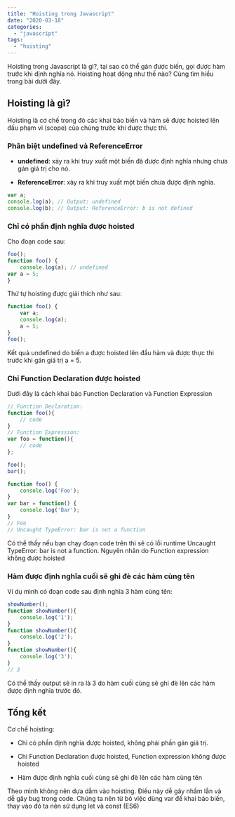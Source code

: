 ```yaml
---
title: "Hoisting trong Javascript"
date: "2020-03-18"
categories: 
  - "javascript"
tags: 
  - "hoisting"
---
```


Hoisting trong Javascript là gì?, tại sao có thể gán được biến, gọi được hàm trước khi định nghĩa nó. Hoisting hoạt động như thế nào? Cùng tìm hiểu trong bài dưới đây.

## Hoisting là gì?

Hoisting là cơ chế trong đó các khai báo biến và hàm sẽ được hoisted lên đầu phạm vi (scope) của chúng trước khi được thực thi.

### Phân biệt undefined và ReferenceError

- **undefined**: xảy ra khi truy xuất một biến đã được định nghĩa nhưng chưa gán giá trị cho nó.

- **ReferenceError**: xảy ra khi truy xuất một biến chưa được định nghĩa.

```js
var a;
console.log(a); // Output: undefined
console.log(b); // Output: ReferenceError: b is not defined
```

### Chỉ có phần định nghĩa được hoisted

Cho đoạn code sau:

```js
foo();
function foo() {
    console.log(a); // undefined
var a = 5;
}
```

Thứ tự hoisting được giải thích như sau:

```js
function foo() {
    var a;
    console.log(a);
    a = 5;
}
foo();
```

Kết quả undefined do biến a được hoisted lên đầu hàm và được thực thi trước khi gán giá trị a = 5.

### Chỉ Function Declaration được hoisted

Dưới đây là cách khai báo Function Declaration và Function Expression

```js
// Function Declaration:
function foo(){
    // code
}
// Function Expression:
var foo = function(){
    // code
};
```

```js
foo();
bar();

function foo() {
    console.log('Foo');
}
var bar = function() {
    console.log('Bar');
}
// Foo
// Uncaught TypeError: bar is not a function
```

Có thể thấy nếu bạn chạy đoạn code trên thì sẽ có lỗi runtime Uncaught TypeError: bar is not a function. Nguyên nhân do Function expression không được hoisted

### Hàm được định nghĩa cuối sẽ ghi đè các hàm cùng tên

Ví dụ mình có đoạn code sau định nghĩa 3 hàm cùng tên:

```js
showNumber();
function showNumber(){
    console.log('1');
}
function showNumber(){
    console.log('2');
}
function showNumber(){
    console.log('3');
}
// 3
```

Có thể thấy output sẽ in ra là 3 do hàm cuối cùng sẽ ghi đè lên các hàm được định nghĩa trước đó.

## Tổng kết

Cơ chế hoisting:

- Chỉ có phần định nghĩa được hoisted, không phải phần gán giá trị.

- Chỉ Function Declaration được hoisted, Function expression không được hoisted

- Hàm được định nghĩa cuối cùng sẽ ghi đè lên các hàm cùng tên

Theo mình không nên dựa dẫm vào hoisting. Điều này dễ gây nhầm lẫn và dễ gây bug trong code. Chúng ta nên từ bỏ việc dùng var để khai báo biến, thay vào đó ta nên sử dụng let và const (ES6)
